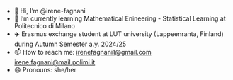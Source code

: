 - 👋 Hi, I’m @irene-fagnani
- 🌱 I’m currently learning Mathematical Enineering - Statistical Learning at Politecnico di Milano
- ✈️ Erasmus exchange student at LUT university (Lappeenranta, Finland) during Autumn Semester a.y. 2024/25
- 📫 How to reach me: irenefagnani1@gmail.com irene.fagnani@mail.polimi.it
- 😄 Pronouns: she/her

<!---
irene-fagnani/irene-fagnani is a ✨ special ✨ repository because its `README.md` (this file) appears on your GitHub profile.
You can click the Preview link to take a look at your changes.
--->
